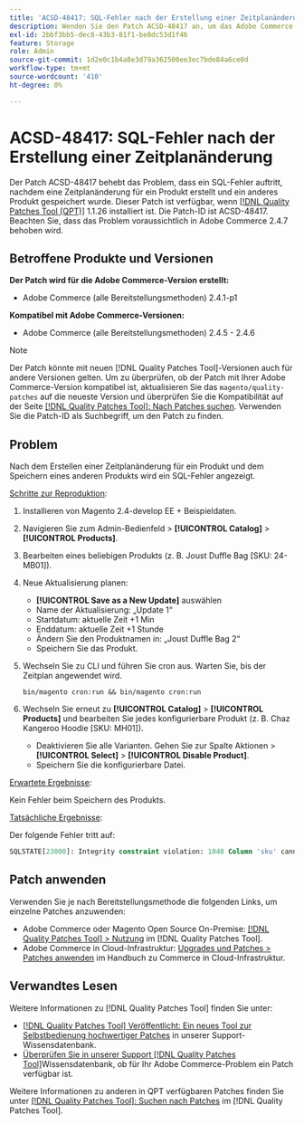 ```yaml
---
title: 'ACSD-48417: SQL-Fehler nach der Erstellung einer Zeitplanänderung'
description: Wenden Sie den Patch ACSD-48417 an, um das Adobe Commerce-Problem zu beheben, bei dem ein SQL-Fehler auftritt, nachdem eine Zeitplanänderung für ein Produkt erstellt und ein anderes Produkt gespeichert wurde.
exl-id: 2bbf3bb5-dec8-43b3-81f1-be0dc53d1f46
feature: Storage
role: Admin
source-git-commit: 1d2e0c1b4a8e3d79a362500ee3ec7bde84a6ce0d
workflow-type: tm+mt
source-wordcount: '410'
ht-degree: 0%

---
```


# ACSD-48417: SQL-Fehler nach der Erstellung einer Zeitplanänderung

Der Patch ACSD-48417 behebt das Problem, dass ein SQL-Fehler auftritt, nachdem eine Zeitplanänderung für ein Produkt erstellt und ein anderes Produkt gespeichert wurde. Dieser Patch ist verfügbar, wenn [[!DNL Quality Patches Tool (QPT)]](/help/announcements/adobe-commerce-announcements/magento-quality-patches-released-new-tool-to-self-serve-quality-patches.md) 1.1.26 installiert ist. Die Patch-ID ist ACSD-48417. Beachten Sie, dass das Problem voraussichtlich in Adobe Commerce 2.4.7 behoben wird.

## Betroffene Produkte und Versionen

**Der Patch wird für die Adobe Commerce-Version erstellt:**

* Adobe Commerce (alle Bereitstellungsmethoden) 2.4.1-p1

**Kompatibel mit Adobe Commerce-Versionen:**

* Adobe Commerce (alle Bereitstellungsmethoden) 2.4.5 - 2.4.6

>[!NOTE]
>
>Der Patch könnte mit neuen [!DNL Quality Patches Tool]-Versionen auch für andere Versionen gelten. Um zu überprüfen, ob der Patch mit Ihrer Adobe Commerce-Version kompatibel ist, aktualisieren Sie das `magento/quality-patches` auf die neueste Version und überprüfen Sie die Kompatibilität auf der Seite [[!DNL Quality Patches Tool]: Nach Patches suchen](https://experienceleague.adobe.com/tools/commerce-quality-patches/index.html). Verwenden Sie die Patch-ID als Suchbegriff, um den Patch zu finden.

## Problem

Nach dem Erstellen einer Zeitplanänderung für ein Produkt und dem Speichern eines anderen Produkts wird ein SQL-Fehler angezeigt.

<u>Schritte zur Reproduktion</u>:

1. Installieren von Magento 2.4-develop EE + Beispieldaten.
1. Navigieren Sie zum Admin-Bedienfeld > **[!UICONTROL Catalog]** > **[!UICONTROL Products]**.
1. Bearbeiten eines beliebigen Produkts (z. B. Joust Duffle Bag [SKU: 24-MB01]).
1. Neue Aktualisierung planen:
   * **[!UICONTROL Save as a New Update]** auswählen
   * Name der Aktualisierung: „Update 1“
   * Startdatum: aktuelle Zeit +1 Min
   * Enddatum: aktuelle Zeit +1 Stunde
   * Ändern Sie den Produktnamen in: „Joust Duffle Bag 2“
   * Speichern Sie das Produkt.
1. Wechseln Sie zu CLI und führen Sie cron aus. Warten Sie, bis der Zeitplan angewendet wird.

   ```
   bin/magento cron:run && bin/magento cron:run
   ```

1. Wechseln Sie erneut zu **[!UICONTROL Catalog]** > **[!UICONTROL Products]** und bearbeiten Sie jedes konfigurierbare Produkt (z. B. Chaz Kangeroo Hoodie [SKU: MH01]).

   * Deaktivieren Sie alle Varianten. Gehen Sie zur Spalte Aktionen > **[!UICONTROL Select]** > **[!UICONTROL Disable Product]**.
   * Speichern Sie die konfigurierbare Datei.

<u>Erwartete Ergebnisse</u>:

Kein Fehler beim Speichern des Produkts.

<u>Tatsächliche Ergebnisse</u>:

Der folgende Fehler tritt auf:

```SQL
SQLSTATE[23000]: Integrity constraint violation: 1048 Column 'sku' cannot be null, query was: INSERT INTO `catalog_product_entity` (`entity_id`, `sku`, `row_id`, `created_in`, `updated_in`) VALUES (?, ?, ?, ?, ?)
```

## Patch anwenden

Verwenden Sie je nach Bereitstellungsmethode die folgenden Links, um einzelne Patches anzuwenden:

* Adobe Commerce oder Magento Open Source On-Premise: [[!DNL Quality Patches Tool] > Nutzung](https://experienceleague.adobe.com/docs/commerce-operations/tools/quality-patches-tool/usage.html) im [!DNL Quality Patches Tool].
* Adobe Commerce in Cloud-Infrastruktur: [Upgrades und Patches > Patches anwenden](https://experienceleague.adobe.com/docs/commerce-cloud-service/user-guide/develop/upgrade/apply-patches.html) im Handbuch zu Commerce in Cloud-Infrastruktur.

## Verwandtes Lesen

Weitere Informationen zu [!DNL Quality Patches Tool] finden Sie unter:

* [[!DNL Quality Patches Tool] Veröffentlicht: Ein neues Tool zur Selbstbedienung hochwertiger Patches](/help/announcements/adobe-commerce-announcements/magento-quality-patches-released-new-tool-to-self-serve-quality-patches.md) in unserer Support-Wissensdatenbank.
* [Überprüfen Sie in unserer Support [!DNL Quality Patches Tool]](/help/support-tools/patches-available-in-qpt-tool/check-patch-for-magento-issue-with-magento-quality-patches.md)Wissensdatenbank, ob für Ihr Adobe Commerce-Problem ein Patch verfügbar ist.

Weitere Informationen zu anderen in QPT verfügbaren Patches finden Sie unter [[!DNL Quality Patches Tool]: Suchen nach Patches](https://experienceleague.adobe.com/tools/commerce-quality-patches/index.html) im [!DNL Quality Patches Tool].
